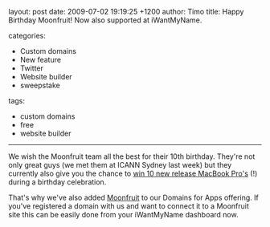 layout: post
date: 2009-07-02 19:19:25 +1200
author: Timo
title: Happy Birthday Moonfruit! Now also supported at iWantMyName.

categories:
  - Custom domains
  - New feature
  - Twitter
  - Website builder
  - sweepstake

tags:
  - custom domains
  - free
  - website builder

----

We wish the Moonfruit team all the best for their 10th birthday. They're not only great guys (we met them at ICANN Sydney last week) but they currently also give you the chance to [win 10 new release MacBook Pro's](http://www.moonfruitlounge.com/post/2009/06/30/Celebrate-10-years-of-Moonfruit-and-win-a-MacBook-Pro "Win a MacBook Pro with Moonfruit Free Website Builder") (!) during a birthday celebration.

That's why we've also added [Moonfruit](https://iwantmyname.com/features/applications/custom-domain-apps/websites/moonfruit-simple-website-builder "Free easy website Builder Moonfruit") to our Domains for Apps offering. If you've registered a domain with us and want to connect it to a Moonfruit site this can be easily done from your iWantMyName dashboard now.
